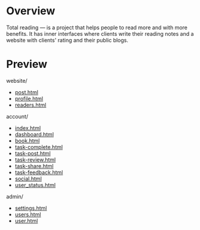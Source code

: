 # Overview

Total reading — is a project that helps people to read more and with more benefits. It has inner interfaces where clients write their reading notes and a website with clients' rating and their public blogs.

# Preview

website/
- [post.html](https://zorenko.github.io/chitka/website/post.html)
- [profile.html](https://zorenko.github.io/chitka/website/profile.html)
- [readers.html](https://zorenko.github.io/chitka/website/readers.html)

account/
- [index.html](https://zorenko.github.io/chitka/account/dashboard.html)
- [dashboard.html](https://zorenko.github.io/chitka/account/dashboard.html)
- [book.html](https://zorenko.github.io/chitka/account/book.html)
- [task-complete.html](https://zorenko.github.io/chitka/account/task-complete.html)
- [task-post.html](https://zorenko.github.io/chitka/account/task-post.html)
- [task-review.html](https://zorenko.github.io/chitka/account/task-review.html)
- [task-share.html](https://zorenko.github.io/chitka/account/task-share.html)
- [task-feedback.html](https://zorenko.github.io/chitka/account/task-feedback.html)
- [social.html](https://zorenko.github.io/chitka/account/social.html)
- [user_status.html](https://zorenko.github.io/chitka/account/user_status.html)

admin/
- [settings.html](https://zorenko.github.io/chitka/account/settings.html)
- [users.html](https://zorenko.github.io/chitka/account/users.html)
- [user.html](https://zorenko.github.io/chitka/account/user.html)
